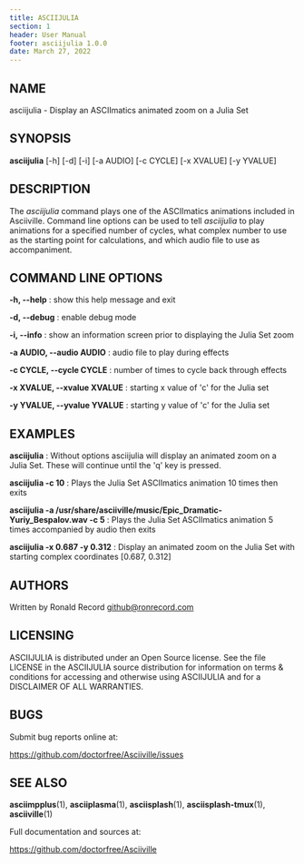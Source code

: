 ```yaml
---
title: ASCIIJULIA
section: 1
header: User Manual
footer: asciijulia 1.0.0
date: March 27, 2022
---
```

## NAME
asciijulia - Display an ASCIImatics animated zoom on a Julia Set

## SYNOPSIS
**asciijulia** [-h] [-d] [-i] [-a AUDIO] [-c CYCLE] [-x XVALUE] [-y YVALUE]

## DESCRIPTION
The *asciijulia* command plays one of the ASCIImatics animations included in
Asciiville. Command line options can be used to tell *asciijulia* to play
animations for a specified number of cycles, what complex number to use as the
starting point for calculations, and which audio file to use as accompaniment.

## COMMAND LINE OPTIONS
**-h, --help**
: show this help message and exit

**-d, --debug**
: enable debug mode

**-i, --info**
: show an information screen prior to displaying the Julia Set zoom

**-a AUDIO, --audio AUDIO**
: audio file to play during effects

**-c CYCLE, --cycle CYCLE**
: number of times to cycle back through effects

**-x XVALUE, --xvalue XVALUE**
: starting x value of 'c' for the Julia set

**-y YVALUE, --yvalue YVALUE**
: starting y value of 'c' for the Julia set

## EXAMPLES
**asciijulia**
: Without options asciijulia will display an animated zoom on a Julia Set. These will continue until the 'q' key is pressed.

**asciijulia -c 10**
: Plays the Julia Set ASCIImatics animation 10 times then exits 

**asciijulia -a /usr/share/asciiville/music/Epic_Dramatic-Yuriy_Bespalov.wav -c 5**
: Plays the Julia Set ASCIImatics animation 5 times accompanied by audio then exits 

**asciijulia -x 0.687 -y 0.312**
: Display an animated zoom on the Julia Set with starting complex coordinates [0.687, 0.312]

## AUTHORS
Written by Ronald Record github@ronrecord.com

## LICENSING
ASCIIJULIA is distributed under an Open Source license.
See the file LICENSE in the ASCIIJULIA source distribution
for information on terms &amp; conditions for accessing and
otherwise using ASCIIJULIA and for a DISCLAIMER OF ALL WARRANTIES.

## BUGS
Submit bug reports online at:

https://github.com/doctorfree/Asciiville/issues

## SEE ALSO
**asciimpplus**(1), **asciiplasma**(1), **asciisplash**(1), **asciisplash-tmux**(1), **asciiville**(1)

Full documentation and sources at:

https://github.com/doctorfree/Asciiville

